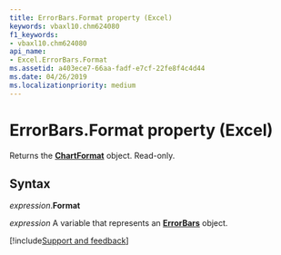 ```yaml
---
title: ErrorBars.Format property (Excel)
keywords: vbaxl10.chm624080
f1_keywords:
- vbaxl10.chm624080
api_name:
- Excel.ErrorBars.Format
ms.assetid: a403ece7-66aa-fadf-e7cf-22fe8f4c4d44
ms.date: 04/26/2019
ms.localizationpriority: medium
---
```



# ErrorBars.Format property (Excel)

Returns the **[ChartFormat](Excel.ChartFormat.md)** object. Read-only.


## Syntax

_expression_.**Format**

_expression_ A variable that represents an **[ErrorBars](excel.errorbars(object).md)** object.




[!include[Support and feedback](~/includes/feedback-boilerplate.md)]